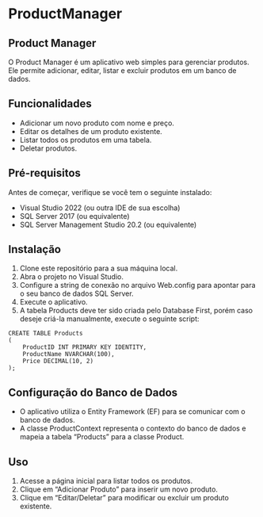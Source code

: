 # ProductManager

## Product Manager
O Product Manager é um aplicativo web simples para gerenciar produtos. Ele permite adicionar, editar, listar e excluir produtos em um banco de dados.

## Funcionalidades
- Adicionar um novo produto com nome e preço.
- Editar os detalhes de um produto existente.
- Listar todos os produtos em uma tabela.
- Deletar produtos.

## Pré-requisitos
Antes de começar, verifique se você tem o seguinte instalado:
- Visual Studio 2022 (ou outra IDE de sua escolha)
- SQL Server 2017 (ou equivalente)
- SQL Server Management Studio 20.2 (ou equivalente)

## Instalação
1. Clone este repositório para a sua máquina local.
2. Abra o projeto no Visual Studio.
3. Configure a string de conexão no arquivo Web.config para apontar para o seu banco de dados SQL Server.
4. Execute o aplicativo.
5. A tabela Products deve ter sido criada pelo Database First, porém caso deseje criá-la manualmente, execute o seguinte script:
```
CREATE TABLE Products
(
    ProductID INT PRIMARY KEY IDENTITY,
    ProductName NVARCHAR(100),
    Price DECIMAL(10, 2)
);
```

## Configuração do Banco de Dados
- O aplicativo utiliza o Entity Framework (EF) para se comunicar com o banco de dados.
- A classe ProductContext representa o contexto do banco de dados e mapeia a tabela “Products” para a classe Product.

## Uso
1. Acesse a página inicial para listar todos os produtos.
2. Clique em “Adicionar Produto” para inserir um novo produto.
3. Clique em “Editar/Deletar” para modificar ou excluir um produto existente.

